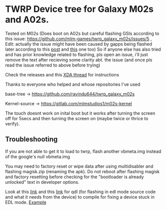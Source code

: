 # TWRP Device tree for Galaxy M02s and A02s.

Tested on M02s (Does boot on A02s but careful flashing GSIs according to this issue: https://github.com/mlm-games/twrp_galaxy_m02s/issues/5 , Edit: actually the issue might have been caused by gapps being flashed later according to this [post](https://xdaforums.com/t/guide-how-to-install-aosp-gsi-on-samsung-devices-not-for-beginners.4533215/) and [this](https://wiki.lineageos.org/devices/zippo/install/#installing-add-ons) one too)
So if anyone else has also tried and has prior knowledge related to flashing, pls open an issue, i'll just remove the text after recieving some clarity abt. the issue (and once pls read the issue referred to above before trying)

Check the releases and this [XDA thread](https://xdaforums.com/t/official-twrp-for-samsung-galaxy-m02s-recovery.4687597/) for instructions

Thanks to everyone who helped and whose repositories I've used

base-tree -> https://github.com/ravindu644/twrp_galaxy_m02s

Kernel-source -> https://gitlab.com/mlmstudios1/m02s-kernel

The touch doesnt work on inital boot but it works after turning the screen off for 5secs and then turning the screen on (maybe twice or thrice to verify).

## Troubleshooting

If you are not able to get it to load to twrp, flash another vbmeta.img instead of the google's null vbmeta.img

You may need to factory reset or wipe data after using multidisabler and flashing magisk.zip (renaming the apk).
Do not reboot after flashing magisk and factory resetting before checking for the "bootloader is already unlocked" text in developer options.

Look at this [link](https://github.com/linux-msm/qdl) and this [link](https://github.com/jeck24India/ROM2box-Android-Flashing-and-Repairing-tool) for qdl (for flashing in edl mode source code and what it needs from the device) to compile for fixing a device stuck in EDL mode. [Example](https://xdaforums.com/t/recovery-kernel-8-1-install-twrp-remove-encryption-get-magisk-on-visible-r2.3953494/)
